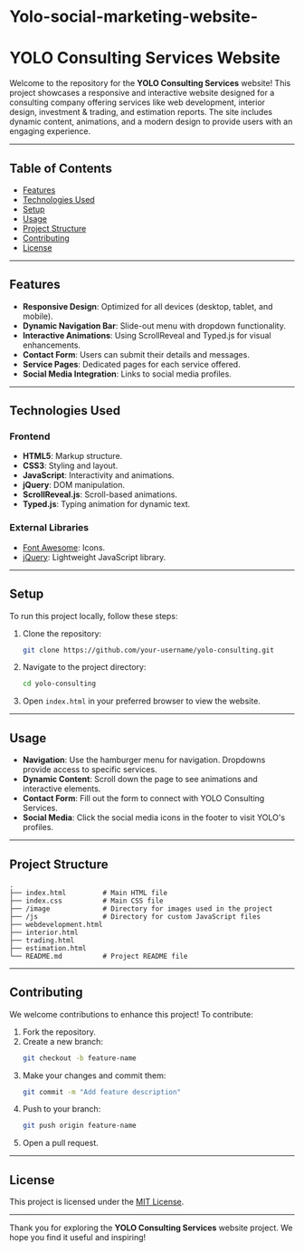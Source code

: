 # Yolo-social-marketing-website-
# YOLO Consulting Services Website

Welcome to the repository for the **YOLO Consulting Services** website! This project showcases a responsive and interactive website designed for a consulting company offering services like web development, interior design, investment & trading, and estimation reports. The site includes dynamic content, animations, and a modern design to provide users with an engaging experience.

---

## Table of Contents

- [Features](#features)
- [Technologies Used](#technologies-used)
- [Setup](#setup)
- [Usage](#usage)
- [Project Structure](#project-structure)
- [Contributing](#contributing)
- [License](#license)

---

## Features

- **Responsive Design**: Optimized for all devices (desktop, tablet, and mobile).
- **Dynamic Navigation Bar**: Slide-out menu with dropdown functionality.
- **Interactive Animations**: Using ScrollReveal and Typed.js for visual enhancements.
- **Contact Form**: Users can submit their details and messages.
- **Service Pages**: Dedicated pages for each service offered.
- **Social Media Integration**: Links to social media profiles.

---

## Technologies Used

### Frontend

- **HTML5**: Markup structure.
- **CSS3**: Styling and layout.
- **JavaScript**: Interactivity and animations.
- **jQuery**: DOM manipulation.
- **ScrollReveal.js**: Scroll-based animations.
- **Typed.js**: Typing animation for dynamic text.

### External Libraries

- [Font Awesome](https://cdnjs.cloudflare.com/ajax/libs/font-awesome/5.15.1/css/all.min.css): Icons.
- [jQuery](https://cdnjs.cloudflare.com/ajax/libs/jquery/3.5.1/jquery.min.js): Lightweight JavaScript library.

---

## Setup

To run this project locally, follow these steps:

1. Clone the repository:
   ```bash
   git clone https://github.com/your-username/yolo-consulting.git
   ```

2. Navigate to the project directory:
   ```bash
   cd yolo-consulting
   ```

3. Open `index.html` in your preferred browser to view the website.

---

## Usage

- **Navigation**: Use the hamburger menu for navigation. Dropdowns provide access to specific services.
- **Dynamic Content**: Scroll down the page to see animations and interactive elements.
- **Contact Form**: Fill out the form to connect with YOLO Consulting Services.
- **Social Media**: Click the social media icons in the footer to visit YOLO's profiles.

---

## Project Structure

```plaintext
.
├── index.html         # Main HTML file
├── index.css          # Main CSS file
├── /image             # Directory for images used in the project
├── /js                # Directory for custom JavaScript files
├── webdevelopment.html
├── interior.html
├── trading.html
├── estimation.html
└── README.md          # Project README file
```

---

## Contributing

We welcome contributions to enhance this project! To contribute:

1. Fork the repository.
2. Create a new branch:
   ```bash
   git checkout -b feature-name
   ```
3. Make your changes and commit them:
   ```bash
   git commit -m "Add feature description"
   ```
4. Push to your branch:
   ```bash
   git push origin feature-name
   ```
5. Open a pull request.

---

## License

This project is licensed under the [MIT License](LICENSE).

---

Thank you for exploring the **YOLO Consulting Services** website project. We hope you find it useful and inspiring!
